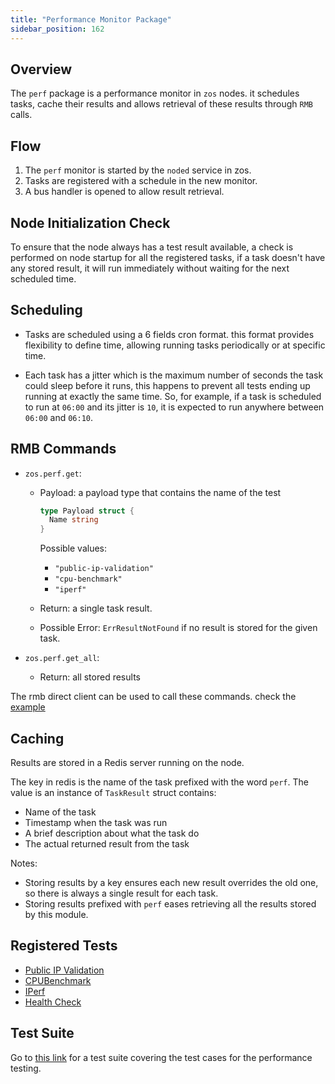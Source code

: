 ```yaml
---
title: "Performance Monitor Package"
sidebar_position: 162
---
```




## Overview

The `perf` package is a performance monitor in `zos` nodes. it schedules tasks, cache their results and allows retrieval of these results through `RMB` calls.

## Flow

1. The `perf` monitor is started by the `noded` service in zos.
2. Tasks are registered with a schedule in the new monitor.
3. A bus handler is opened to allow result retrieval.

## Node Initialization Check

To ensure that the node always has a test result available, a check is performed on node startup for all the registered tasks, if a task doesn't have any stored result, it will run immediately without waiting for the next scheduled time.

## Scheduling

- Tasks are scheduled using a 6 fields cron format. this format provides flexibility to define time, allowing running tasks periodically or at specific time.

- Each task has a jitter which is the maximum number of seconds the task could sleep before it runs, this happens to prevent all tests ending up running at exactly the same time. So, for example, if a task is scheduled to run at `06:00` and its jitter is `10`, it is expected to run anywhere between `06:00` and `06:10`.

## RMB Commands

- `zos.perf.get`:

  - Payload: a payload type that contains the name of the test

    ```go
    type Payload struct {
      Name string
    }
    ```

    Possible values:

    - `"public-ip-validation"`
    - `"cpu-benchmark"`
    - `"iperf"`

  - Return: a single task result.

  - Possible Error: `ErrResultNotFound` if no result is stored for the given task.

- `zos.perf.get_all`:

  - Return: all stored results

The rmb direct client can be used to call these commands. check the [example](https://github.com/threefoldtech/tfgrid-sdk-go/blob/development/rmb-sdk-go/examples/rpc_client/main.go)

## Caching

Results are stored in a Redis server running on the node.

The key in redis is the name of the task prefixed with the word `perf`.
The value is an instance of `TaskResult` struct contains:

- Name of the task
- Timestamp when the task was run
- A brief description about what the task do
- The actual returned result from the task

Notes:

- Storing results by a key ensures each new result overrides the old one, so there is always a single result for each task.
- Storing results prefixed with `perf` eases retrieving all the results stored by this module.

## Registered Tests

- [Public IP Validation](./publicips.md)
- [CPUBenchmark](./cpubench.md)
- [IPerf](./iperf.md)
- [Health Check](./healthcheck.md)

## Test Suite

Go to [this link](https://app.testlodge.com/a/26076/projects/40893/suites/234919) for a test suite covering the test cases for the performance testing.